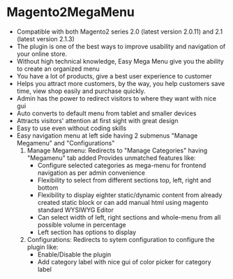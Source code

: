 # Magento2MegaMenu
<ul><li>Compatible with both Magento2 series 2.0 (latest version 2.0.11) and 2.1 (latest version 2.1.3)</li>
<li>The plugin is one of the best ways to improve usability and navigation of your online store.</li>
<li>Without high technical knowledge, Easy Mega Menu give you the ability to create an organized menu</li>
<li>You have a lot of products, give a best user experience to customer</li>
<li>Helps you attract more customers, by the way, you help customers save time, view shop easily and purchase quickly.</li>
<li>Admin has the power to redirect visitors to where they want with nice gui</li>
<li>Auto converts to default menu from tablet and smaller devices</li>
<li>Attracts visitors' attention at first sight with great design</li>
<li>Easy to use even without coding skills</li>
<li>Easy navigation menu at left side having 2 submenus "Manage Megamenu" and "Configurations"
<ol><li>Manage Megamenu: Redirects to "Manage Categories" having "Megamenu" tab added
		Provides unmatched features like:
		<ul><li>Configure selected categories as mega-menu for frontend navigation as per admin convenience</li>
		<li>Flexibility to select from different sections top, left, right and bottom</li>
		<li>Flexibility to display eighter static/dynamic content from already created static block or can add manual html using magento standard WYSIWYG Editor</li>
		<li>Can select width of left, right sections and whole-menu from all possible volume in percentage</li>
		<li>Left section has options to display</li></ul></li>
<li>Configurations: Redirects to sytem configuration to configure the plugin like:
		<ul><li>Enable/Disable the plugin</li>
		<li>Add category label with nice gui of color picker for category label</li></ul></li></ol>
</li></ul>
